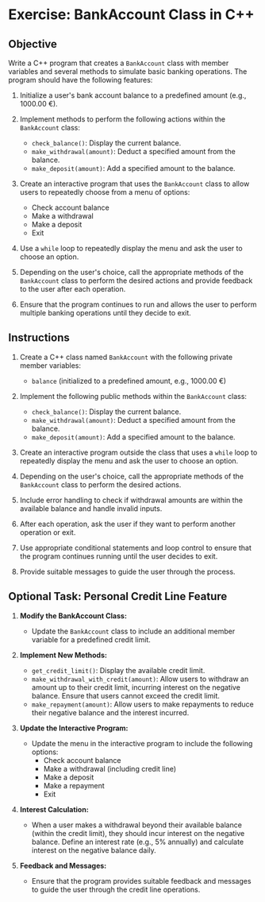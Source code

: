 # Exercise: BankAccount Class in C++

## Objective

Write a C++ program that creates a `BankAccount` class with member variables and several methods to simulate basic banking operations. The program should have the following features:

1. Initialize a user's bank account balance to a predefined amount (e.g., 1000.00 €).

2. Implement methods to perform the following actions within the `BankAccount` class:
   - `check_balance()`: Display the current balance.
   - `make_withdrawal(amount)`: Deduct a specified amount from the balance.
   - `make_deposit(amount)`: Add a specified amount to the balance.

3. Create an interactive program that uses the `BankAccount` class to allow users to repeatedly choose from a menu of options:
   - Check account balance
   - Make a withdrawal
   - Make a deposit
   - Exit

4. Use a `while` loop to repeatedly display the menu and ask the user to choose an option.

5. Depending on the user's choice, call the appropriate methods of the `BankAccount` class to perform the desired actions and provide feedback to the user after each operation.

6. Ensure that the program continues to run and allows the user to perform multiple banking operations until they decide to exit.

## Instructions

1. Create a C++ class named `BankAccount` with the following private member variables:
   - `balance` (initialized to a predefined amount, e.g., 1000.00 €)

2. Implement the following public methods within the `BankAccount` class:
   - `check_balance()`: Display the current balance.
   - `make_withdrawal(amount)`: Deduct a specified amount from the balance.
   - `make_deposit(amount)`: Add a specified amount to the balance.

3. Create an interactive program outside the class that uses a `while` loop to repeatedly display the menu and ask the user to choose an option.

4. Depending on the user's choice, call the appropriate methods of the `BankAccount` class to perform the desired actions.

5. Include error handling to check if withdrawal amounts are within the available balance and handle invalid inputs.

6. After each operation, ask the user if they want to perform another operation or exit.

7. Use appropriate conditional statements and loop control to ensure that the program continues running until the user decides to exit.

8. Provide suitable messages to guide the user through the process.

## Optional Task: Personal Credit Line Feature

1. **Modify the BankAccount Class:**

   - Update the `BankAccount` class to include an additional member variable for a predefined credit limit.

2. **Implement New Methods:**

   - `get_credit_limit()`: Display the available credit limit.
   - `make_withdrawal_with_credit(amount)`: Allow users to withdraw an amount up to their credit limit, incurring interest on the negative balance. Ensure that users cannot exceed the credit limit.
   - `make_repayment(amount)`: Allow users to make repayments to reduce their negative balance and the interest incurred.

3. **Update the Interactive Program:**

   - Update the menu in the interactive program to include the following options:
     - Check account balance
     - Make a withdrawal (including credit line)
     - Make a deposit
     - Make a repayment
     - Exit

4. **Interest Calculation:**

   - When a user makes a withdrawal beyond their available balance (within the credit limit), they should incur interest on the negative balance. Define an interest rate (e.g., 5% annually) and calculate interest on the negative balance daily.

5. **Feedback and Messages:**

   - Ensure that the program provides suitable feedback and messages to guide the user through the credit line operations.
